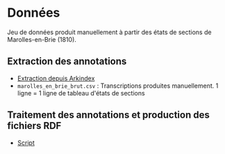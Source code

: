 # Données

Jeu de données produit manuellement à partir des états de sections de Marolles-en-Brie (1810).

## Extraction des annotations
* [Extraction depuis Arkindex](https://colab.research.google.com/drive/1ja924gfS7hSYAc8Lr8Ds_DC5jD1w3zhX?usp=drive_link)
* ```marolles_en_brie_brut.csv``` : Transcriptions produites manuellement. 1 ligne = 1 ligne de tableau d'états de sections

## Traitement des annotations et production des fichiers RDF
* [Script](https://colab.research.google.com/drive/1TZ41rsKHsoI6UTNo2xVkP5x1fca7u-fk?usp=sharing)